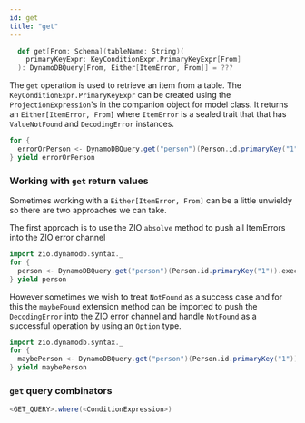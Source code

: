 ```yaml
---
id: get
title: "get"
---
```


```scala
  def get[From: Schema](tableName: String)(
    primaryKeyExpr: KeyConditionExpr.PrimaryKeyExpr[From]
  ): DynamoDBQuery[From, Either[ItemError, From]] = ???
```

The `get` operation is used to retrieve an item from a table. The `KeyConditionExpr.PrimaryKeyExpr` can be created using the `ProjectionExpression`'s in the companion object for model class. It returns an `Either[ItemError, From]` where `ItemError` is a sealed trait that that has `ValueNotFound` and `DecodingError` instances. 

```scala
for {
  errorOrPerson <- DynamoDBQuery.get("person")(Person.id.primaryKey("1")).execute
} yield errorOrPerson
```

### Working with `get` return values

Sometimes working with a `Either[ItemError, From]` can be a little unwieldy so there are two approaches we can take.

The first approach is to use the ZIO `absolve` method to push all ItemErrors into the ZIO error channel

```scala
import zio.dynamodb.syntax._
for {
  person <- DynamoDBQuery.get("person")(Person.id.primaryKey("1")).execute.absolve
} yield person
```

However sometimes we wish to treat `NotFound` as a success case and for this the `maybeFound` extension method can be imported to push the `DecodingError` into the ZIO error channel and handle `NotFound` as a successful operation by using an `Option` type. 

```scala
import zio.dynamodb.syntax._
for {
  maybePerson <- DynamoDBQuery.get("person")(Person.id.primaryKey("1")).execute.maybeFound
} yield maybePerson
```

### `get` query combinators

```scala
<GET_QUERY>.where(<ConditionExpression>)
```

